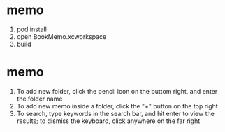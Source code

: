 # memo
1. pod install
2. open BookMemo.xcworkspace
3. build

# memo
1. To add new folder, click the pencil icon on the buttom right, and enter the folder name
2. To add new memo inside a folder, click the "+" button on the top right
3. To search, type keywords in the search bar, and hit enter to view the results; to dismiss the keyboard, click anywhere on the far right
